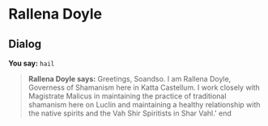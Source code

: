 # Rallena Doyle
## Dialog

**You say:** `hail`



>**Rallena Doyle says:** Greetings, Soandso. I am Rallena Doyle, Governess of Shamanism here in Katta Castellum. I work closely with Magistrate Malicus in maintaining the practice of traditional shamanism here on Luclin and maintaining a healthy relationship with the native spirits and the Vah Shir Spiritists in Shar Vahl.'
end
